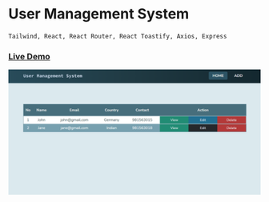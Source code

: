 # User Management System

```
Tailwind, React, React Router, React Toastify, Axios, Express
```

### <a href="https://user-management-client1.vercel.app/">Live Demo</a>

<img alt="User Management System" src="https://raw.githubusercontent.com/oguzhanuyanik-sr/react-user-management-system/master/screenshot.png" />
